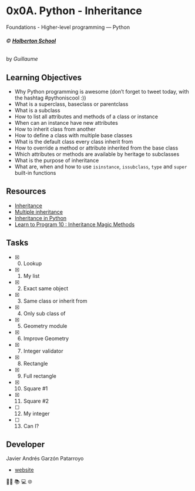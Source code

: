 # 0x0A. Python - Inheritance
Foundations - Higher-level programming ― Python

###### :copyright: **[Holberton School](https://www.holbertonschool.com/)**
by _Guillaume_

## Learning Objectives
* Why Python programming is awesome (don’t forget to tweet today, with the hashtag #pythoniscool :))
* What is a superclass, baseclass or parentclass
* What is a subclass
* How to list all attributes and methods of a class or instance
* When can an instance have new attributes
* How to inherit class from another
* How to define a class with multiple base classes
* What is the default class every class inherit from
* How to override a method or attribute inherited from the base class
* Which attributes or methods are available by heritage to subclasses
* What is the purpose of inheritance
* What are, when and how to use ```isinstance```, ```issubclass```, ```type``` and ```super``` built-in functions

## Resources
* [Inheritance](https://docs.python.org/3.4/tutorial/classes.html#inheritance)
* [Multiple inheritance](https://docs.python.org/3.4/tutorial/classes.html#multiple-inheritance)
* [Inheritance in Python](https://hub.packtpub.com/inheritance-python/)
* [Learn to Program 10 : Inheritance Magic Methods](https://www.youtube.com/watch?v=d8kCdLCi6Lk)

## Tasks
* [x] 0. Lookup
* [x] 1. My list
* [x] 2. Exact same object
* [x] 3. Same class or inherit from
* [x] 4. Only sub class of
* [x] 5. Geometry module
* [x] 6. Improve Geometry
* [x] 7. Integer validator
* [x] 8. Rectangle
* [x] 9. Full rectangle
* [x] 10. Square #1
* [x] 11. Square #2
* [ ] 12. My integer
* [ ] 13. Can I?

## Developer
Javier Andrés Garzón Patarroyo
- [website](https://tecnoayuda.co/)

:man_technologist: :books: :computer: :globe_with_meridians:
